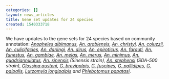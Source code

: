 ```yaml
---
categories: []
layout: news_articles
title: Gene set updates for 24 species
created: 1540333718
---
```

We have updates to the gene sets for 24 species based on community annotation: <i>
<a href="https://www.vectorbase.org/organisms/anopheles-albimanus">Anopheles albimanus</a>, 
<a href="https://www.vectorbase.org/organisms/anopheles-arabiensis">An. arabiensis</a>, 
<a href="https://www.vectorbase.org/organisms/anopheles-christyi">An. christyi</a>, 
<a href="https://www.vectorbase.org/organisms/anopheles-coluzzii">An. coluzzii</a>, 
<a href="https://www.vectorbase.org/organisms/anopheles-culicifacies">An. culicifacies</a>, 
<a href="https://www.vectorbase.org/organisms/anopheles-darlingi">An. darlingi</a>, 
<a href="https://www.vectorbase.org/organisms/anopheles-dirus">An. dirus</a>, 
<a href="https://www.vectorbase.org/organisms/anopheles-epiroticus">An. epiroticus</a>, 
<a href="https://www.vectorbase.org/organisms/anopheles-farauti">An. farauti</a>, 
<a href="https://www.vectorbase.org/organisms/anopheles-funestus">An. funestus</a>, 
<a href="https://www.vectorbase.org/organisms/anopheles-gambiae">An. gambiae</a>, 
<a href="https://www.vectorbase.org/organisms/anopheles-melas">An. melas</a>, 
<a href="https://www.vectorbase.org/organisms/anopheles-merus">An. merus</a>, 
<a href="https://www.vectorbase.org/organisms/anopheles-minimus">An. minimus</a>, 
<a href="https://www.vectorbase.org/organisms/anopheles-quadriannulatus">An. quadriannulatus</a>, 
<a href="https://www.vectorbase.org/organisms/anopheles-sinensis">An. sinensis</a> (Sinensis strain), 
<a href="https://www.vectorbase.org/organisms/anopheles-stephensi">An. stephensi</a> (SDA-500 strain), 
<a href="https://www.vectorbase.org/organisms/glossina-austeni">Glossina austeni</a>, 
<a href="https://www.vectorbase.org/organisms/glossina-brevipalpis">G. brevipalpis</a>, 
<a href="https://www.vectorbase.org/organisms/glossina-fuscipes">G. fuscipes</a>, 
<a href="https://www.vectorbase.org/organisms/glossina-pallidipes">G. pallidipes</a>, 
<a href="https://www.vectorbase.org/organisms/glossina-palpalis">G. palpalis</a>, 
<a href="https://www.vectorbase.org/organisms/lutzomyia-longipalpis">Lutzomyia longipalpis</a>  and
<a href="https://www.vectorbase.org/organisms/phlebotomus-papatasi">Phlebotomus papatasi</a></i>.
